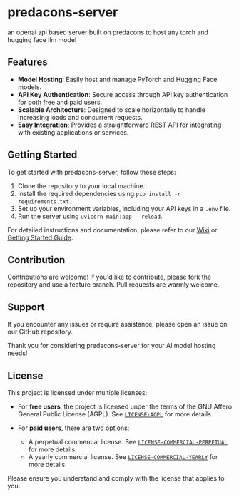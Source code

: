 # predacons-server
an openai api based server built on predacons to host any torch and hugging face llm model 


## Features
- **Model Hosting**: Easily host and manage PyTorch and Hugging Face models.
- **API Key Authentication**: Secure access through API key authentication for both free and paid users.
- **Scalable Architecture**: Designed to scale horizontally to handle increasing loads and concurrent requests.
- **Easy Integration**: Provides a straightforward REST API for integrating with existing applications or services.


## Getting Started

To get started with predacons-server, follow these steps:

1. Clone the repository to your local machine.
2. Install the required dependencies using `pip install -r requirements.txt`.
3. Set up your environment variables, including your API keys in a `.env` file.
4. Run the server using `uvicorn main:app --reload`.

For detailed instructions and documentation, please refer to our [Wiki](#) or [Getting Started Guide](#).

## Contribution

Contributions are welcome! If you'd like to contribute, please fork the repository and use a feature branch. Pull requests are warmly welcome.

## Support

If you encounter any issues or require assistance, please open an issue on our GitHub repository.

Thank you for considering predacons-server for your AI model hosting needs!
## License

This project is licensed under multiple licenses:

- For **free users**, the project is licensed under the terms of the GNU Affero General Public License (AGPL). See  [`LICENSE-AGPL`](LICENSE-AGPL) for more details.

- For **paid users**, there are two options:
    - A perpetual commercial license. See [`LICENSE-COMMERCIAL-PERPETUAL`](LICENSE-COMMERCIAL-PERPETUAL) for more details.
    - A yearly commercial license. See [`LICENSE-COMMERCIAL-YEARLY`](LICENSE-COMMERCIAL-YEARLY) for more details.

Please ensure you understand and comply with the license that applies to you.

